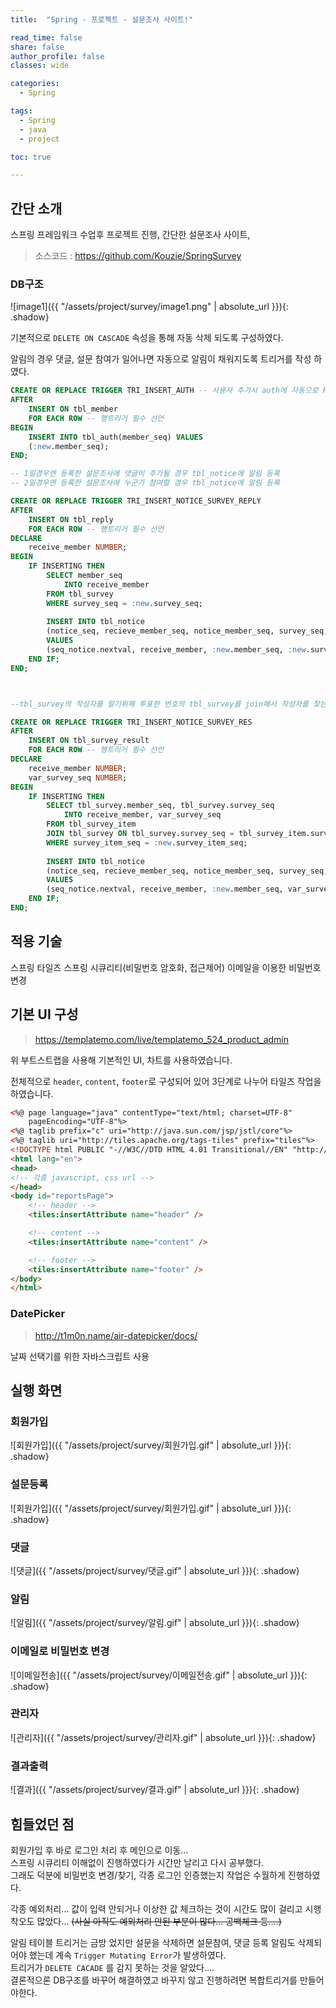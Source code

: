 ```yaml
---
title:  "Spring - 프로젝트 - 설문조사 사이트!"

read_time: false
share: false
author_profile: false
classes: wide

categories:
  - Spring

tags:
  - Spring
  - java
  - project

toc: true

---
```


## 간단 소개

스프링 프레임워크 수업후 프로젝트 진행, 간단한 설문조사 사이트,

> 소스코드 : https://github.com/Kouzie/SpringSurvey

### DB구조

![image1]({{ "/assets/project/survey/image1.png" | absolute_url }}){: .shadow}  

기본적으로 `DELETE ON CASCADE` 속성을 통해 자동 삭제 되도록 구성하였다.  

알림의 경우 댓글, 설문 참여가 일어나면 자동으로 알림이 채워지도록 트리거를 작성 하였다.  

```sql
CREATE OR REPLACE TRIGGER TRI_INSERT_AUTH -- 사용자 추가시 auth에 자동으로 ROLE_USER로 추가되도록 설정
AFTER
    INSERT ON tbl_member
    FOR EACH ROW -- 행트리거 필수 선언
BEGIN
    INSERT INTO tbl_auth(member_seq) VALUES
    (:new.member_seq);
END;

-- 1일경우엔 등록한 설문조사에 댓글이 추가될 경우 tbl_notice에 알림 등록
-- 2일경우엔 등록한 설문조사에 누군가 참여할 경우 tbl_notice에 알림 등록

CREATE OR REPLACE TRIGGER TRI_INSERT_NOTICE_SURVEY_REPLY
AFTER
    INSERT ON tbl_reply
    FOR EACH ROW -- 행트리거 필수 선언
DECLARE    
    receive_member NUMBER;
BEGIN
    IF INSERTING THEN
        SELECT member_seq 
            INTO receive_member
        FROM tbl_survey 
        WHERE survey_seq = :new.survey_seq;
        
        INSERT INTO tbl_notice
        (notice_seq, recieve_member_seq, notice_member_seq, survey_seq, reply_seq, survey_result_seq, notice_message, notice_type, notice_regdate, notice_readdate)
        VALUES
        (seq_notice.nextval, receive_member, :new.member_seq, :new.survey_seq, :new.reply_seq, null, '%s'||'님이'|| '%s'||'설문에 댓글을 남기셨습니다.', 1, sysdate, null);
    END IF;
END;



--tbl_survey의 작성자를 알기위해 투표한 번호의 tbl_survey를 join해서 작성자를 찾는다. (res는 트리거 이름이 30글자 넘어가면 안되서 짜름)

CREATE OR REPLACE TRIGGER TRI_INSERT_NOTICE_SURVEY_RES
AFTER
    INSERT ON tbl_survey_result
    FOR EACH ROW -- 행트리거 필수 선언
DECLARE    
    receive_member NUMBER;
    var_survey_seq NUMBER;
BEGIN
    IF INSERTING THEN
        SELECT tbl_survey.member_seq, tbl_survey.survey_seq  
            INTO receive_member, var_survey_seq
        FROM tbl_survey_item
        JOIN tbl_survey ON tbl_survey.survey_seq = tbl_survey_item.survey_seq
        WHERE survey_item_seq = :new.survey_item_seq;
        
        INSERT INTO tbl_notice
        (notice_seq, recieve_member_seq, notice_member_seq, survey_seq, reply_seq, survey_result_seq, notice_message, notice_type, notice_regdate, notice_readdate)
        VALUES
        (seq_notice.nextval, receive_member, :new.member_seq, var_survey_seq, null, :new.survey_result_seq, '%s'||'님이 '||'%s'||'설문에 참여하였습니다.', 2, sysdate, null);
    END IF;
END;
```

## 적용 기술

스프링 타일즈
스프링 시큐리티(비밀번호 암호화, 접근제어)
이메일을 이용한 비밀번호 변경


## 기본 UI 구성

> https://templatemo.com/live/templatemo_524_product_admin

위 부트스트랩을 사용해 기본적인 UI, 차트를 사용하였습니다.

전체적으로 `header`, `content`, `footer`로 구성되어 있어 3단계로 나누어 타일즈 작업을 하였습니다.  

```html
<%@ page language="java" contentType="text/html; charset=UTF-8"
	pageEncoding="UTF-8"%>
<%@ taglib prefix="c" uri="http://java.sun.com/jsp/jstl/core"%>
<%@ taglib uri="http://tiles.apache.org/tags-tiles" prefix="tiles"%>
<!DOCTYPE html PUBLIC "-//W3C//DTD HTML 4.01 Transitional//EN" "http://www.w3.org/TR/html4/loose.dtd">
<html lang="en">
<head>
<!-- 각종 javascript, css url -->
</head>
<body id="reportsPage">
	<!-- header -->
	<tiles:insertAttribute name="header" />

	<!-- content -->
	<tiles:insertAttribute name="content" />

	<!-- footer -->
	<tiles:insertAttribute name="footer" />
</body>
</html>
```

### DatePicker

> http://t1m0n.name/air-datepicker/docs/

날짜 선택기를 위한 자바스크립트 사용

## 실행 화면

### 회원가입

![회원가입]({{ "/assets/project/survey/회원가입.gif" | absolute_url }}){: .shadow} 

### 설문등록

![회원가입]({{ "/assets/project/survey/회원가입.gif" | absolute_url }}){: .shadow} 

### 댓글

![댓글]({{ "/assets/project/survey/댓글.gif" | absolute_url }}){: .shadow} 

### 알림

![알림]({{ "/assets/project/survey/알림.gif" | absolute_url }}){: .shadow} 

### 이메일로 비밀번호 변경

![이메일전송]({{ "/assets/project/survey/이메일전송.gif" | absolute_url }}){: .shadow} 

### 관리자

![관리자]({{ "/assets/project/survey/관리자.gif" | absolute_url }}){: .shadow} 

### 결과출력

![결과]({{ "/assets/project/survey/결과.gif" | absolute_url }}){: .shadow} 



## 힘들었던 점

회원가입 후 바로 로그인 처리 후 메인으로 이동...  
스프링 시큐리티 이해없이 진행하였다가 시간만 날리고 다시 공부했다.     
그래도 덕분에 비밀번호 변경/찾기, 각종 로그인 인증했는지 작업은 수월하게 진행하였다.  

각종 예외처리... 값이 입력 안되거나 이상한 값 체크하는 것이 시간도 많이 걸리고 시행착오도 많았다...
~~(사실 아직도 예외처리 안된 부분이 많다... 공백체크 등....)~~

알림 테이블 트리거는 금방 었지만 설문을 삭제하면 설문참여, 댓글 등록 알림도 삭제되어야 했는데 계속 `Trigger Mutating Error`가 발생하였다.  
트리거가 `DELETE CACADE` 를 감지 못하는 것을 알았다....  
결론적으론 DB구조를 바꾸어 해결하였고 바꾸지 않고 진행하려면 복합트리거를 만들어야한다.   
 